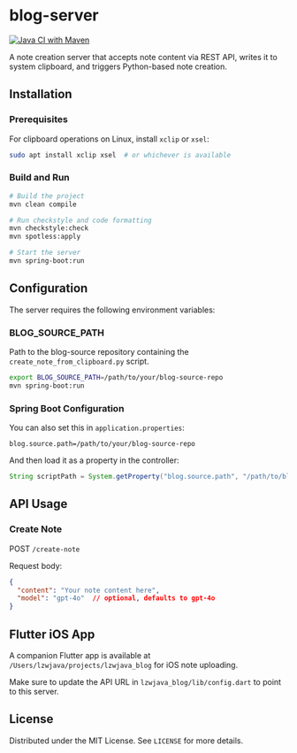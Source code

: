 # blog-server

[![Java CI with Maven](https://github.com/lzwjava/blog-server/actions/workflows/maven.yml/badge.svg)](https://github.com/lzwjava/blog-server/actions/workflows/maven.yml)

A note creation server that accepts note content via REST API, writes it to system clipboard, and triggers Python-based note creation.

## Installation

### Prerequisites

For clipboard operations on Linux, install `xclip` or `xsel`:
```bash
sudo apt install xclip xsel  # or whichever is available
```

### Build and Run

```bash
# Build the project
mvn clean compile

# Run checkstyle and code formatting
mvn checkstyle:check
mvn spotless:apply

# Start the server
mvn spring-boot:run
```

## Configuration

The server requires the following environment variables:

### BLOG_SOURCE_PATH
Path to the blog-source repository containing the `create_note_from_clipboard.py` script.

```bash
export BLOG_SOURCE_PATH=/path/to/your/blog-source-repo
mvn spring-boot:run
```

### Spring Boot Configuration

You can also set this in `application.properties`:
```properties
blog.source.path=/path/to/your/blog-source-repo
```

And then load it as a property in the controller:
```java
String scriptPath = System.getProperty("blog.source.path", "/path/to/blog-source");
```

## API Usage

### Create Note
POST `/create-note`

Request body:
```json
{
  "content": "Your note content here",
  "model": "gpt-4o"  // optional, defaults to gpt-4o
}
```

## Flutter iOS App

A companion Flutter app is available at `/Users/lzwjava/projects/lzwjava_blog` for iOS note uploading.

Make sure to update the API URL in `lzwjava_blog/lib/config.dart` to point to this server.

## License

Distributed under the MIT License. See `LICENSE` for more details.

